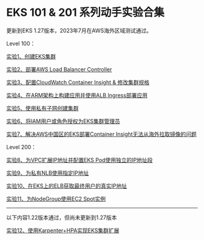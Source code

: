 # EKS 101 & 201 系列动手实验合集

更新到EKS 1.27版本，2023年7月在AWS海外区域测试通过。

Level 100：

[实验1、创建EKS集群](https://github.com/aobao32/eks-101-workshop/blob/main/01-create-cluster.md)

[实验2、部署AWS Load Balancer Controller](https://github.com/aobao32/eks-101-workshop/blob/main/02-deploy-alb-ingress.md)

[实验3、配置CloudWatch Container Insight & 修改集群规格](https://github.com/aobao32/eks-101-workshop/blob/main/03-monitor-update-node-group.md)

[实验4、在ARM架构上构建应用并使用ALB Ingress部署应用](https://github.com/aobao32/eks-101-workshop/blob/main/04-Deploy-demo-from-ECR.md)

[实验5、使用私有子网创建集群](https://github.com/aobao32/eks-101-workshop/blob/main/05-use-private-subnet-for-cluster.md)

[实验6、将IAM用户或角色授权为EKS集群管理员](https://github.com/aobao32/eks-101-workshop/blob/main/06-authorize-iam-role-and-user-for-eks.md)

[实验7、解决AWS中国区的EKS部署Container Insight无法从海外拉取镜像的问题](https://github.com/aobao32/eks-101-workshop/blob/main/07-deploy-container-Insight-from-mirror.md)

Level 200：

[实验8、为VPC扩展IP地址并配置EKS Pod使用独立的IP地址段](https://github.com/aobao32/eks-101-workshop/blob/main/08-use-seperated-subnet-for-pod.md)

[实验9、为私有NLB使用指定IP地址](https://github.com/aobao32/eks-101-workshop/blob/main/09-use-private-ip-for-nlb.md)

[实验10、在EKS上的ELB获取最终用户的真实IP地址](https://github.com/aobao32/eks-101-workshop/blob/main/10-get-client-real-ip-behind-ELB.md)

[实验11、为NodeGroup使用EC2 Spot实例](https://github.com/aobao32/eks-101-workshop/blob/main/11-Use-spot-for-nodegroup.md)

---

以下内容1.22版本通过，但尚未更新到1.27版本

[实验12、使用Karpenter+HPA实现EKS集群扩展](https://github.com/aobao32/eks-101-workshop/blob/main/12-Karpenter-HPA-scaling.md)
